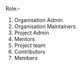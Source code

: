Role:- 
1. Organisation Admin
2. Organisation Maintainers
3. Project Admin
4. Mentors 
5. Project team 
6. Contributors 
7. Members
